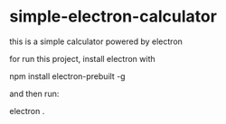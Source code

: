 # simple-electron-calculator
this is a simple calculator powered by electron

for run this project, install electron with

npm install electron-prebuilt -g

and then run:

electron .
